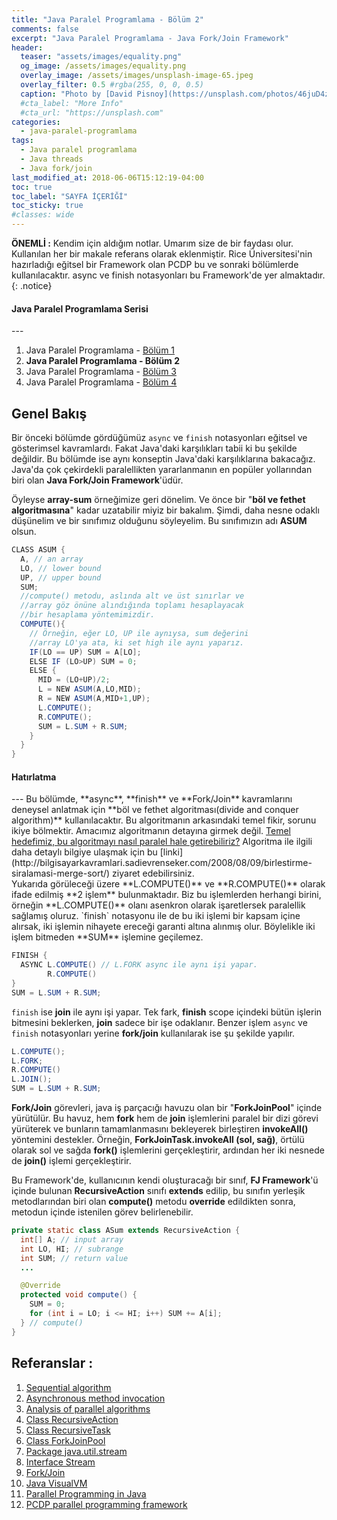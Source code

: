```yaml
---
title: "Java Paralel Programlama - Bölüm 2"
comments: false
excerpt: "Java Paralel Programlama - Java Fork/Join Framework"
header:
  teaser: "assets/images/equality.png"
  og_image: /assets/images/equality.png
  overlay_image: /assets/images/unsplash-image-65.jpeg
  overlay_filter: 0.5 #rgba(255, 0, 0, 0.5)
  caption: "Photo by [David Pisnoy](https://unsplash.com/photos/46juD4zY1XA) on Unsplash"
  #cta_label: "More Info"
  #cta_url: "https://unsplash.com"
categories:
  - java-paralel-programlama
tags:
  - Java paralel programlama
  - Java threads
  - Java fork/join
last_modified_at: 2018-06-06T15:12:19-04:00
toc: true
toc_label: "SAYFA İÇERİĞİ"
toc_sticky: true
#classes: wide
---
```




**ÖNEMLİ :** Kendim için aldığım notlar. Umarım size de bir faydası olur. Kullanılan her bir makale referans olarak eklenmiştir. Rice Üniversitesi'nin hazırladığı eğitsel bir Framework olan PCDP bu ve sonraki bölümlerde kullanılacaktır. async ve finish notasyonları bu Framework'de yer almaktadır.
{: .notice}

<div class="notice--success" markdown="1">
<h4 class="no_toc"><i class="fas fa-lightbulb"></i> Java Paralel Programlama Serisi</h4>
---

1. Java Paralel Programlama - [Bölüm 1](/java-paralel-programlama/Java-paralel-programlama1/)
2. **Java Paralel Programlama - Bölüm 2**
3. Java Paralel Programlama - [Bölüm 3](/java-paralel-programlama/Java-paralel-programlama3/)
4. Java Paralel Programlama - [Bölüm 4](/java-paralel-programlama/Java-paralel-programlama4/)

</div>

## Genel Bakış

Bir önceki bölümde gördüğümüz ``async`` ve ``finish`` notasyonları eğitsel ve gösterimsel kavramlardı. Fakat Java'daki karşılıkları tabii ki bu şekilde değildir. Bu bölümde ise aynı konseptin Java'daki karşılıklarına bakacağız. Java'da çok çekirdekli paralellikten yararlanmanın en popüler yollarından biri olan **Java Fork/Join Framework**'üdür.

Öyleyse **array-sum** örneğimize geri dönelim. Ve önce bir "**böl ve fethet algoritmasına**" kadar uzatabilir miyiz bir bakalım. Şimdi, daha nesne odaklı düşünelim ve bir sınıfımız olduğunu söyleyelim. Bu sınıfımızın adı **ASUM** olsun.

```java
CLASS ASUM {
  A, // an array
  LO, // lower bound
  UP, // upper bound
  SUM;
  //compute() metodu, aslında alt ve üst sınırlar ve
  //array göz önüne alındığında toplamı hesaplayacak
  //bir hesaplama yöntemimizdir.
  COMPUTE(){  
    // Örneğin, eğer LO, UP ile aynıysa, sum değerini
    //array LO'ya ata, ki set high ile aynı yaparız.
    IF(LO == UP) SUM = A[LO];
    ELSE IF (LO>UP) SUM = 0;
    ELSE {
      MID = (LO+UP)/2;
      L = NEW ASUM(A,LO,MID);
      R = NEW ASUM(A,MID+1,UP);
      L.COMPUTE();
      R.COMPUTE();
      SUM = L.SUM + R.SUM;
    }
  }
}
```


<div class="notice--success" markdown="1">
<h4 class="no_toc"><i class="fas fa-lightbulb"></i> Hatırlatma</h4>
---
Bu bölümde, **async**, **finish** ve **Fork/Join** kavramlarını deneysel anlatmak için **böl ve fethet algoritması(divide and conquer algorithm)** kullanılacaktır. Bu algoritmanın arkasındaki temel fikir, sorunu ikiye bölmektir. Amacımız algoritmanın detayına girmek değil. <u>Temel hedefimiz, bu algoritmayı nasıl paralel hale getirebiliriz?</u> Algoritma ile ilgili daha detaylı bilgiye ulaşmak için bu [linki](http://bilgisayarkavramlari.sadievrenseker.com/2008/08/09/birlestirme-siralamasi-merge-sort/) ziyaret edebilirsiniz.
</div>
Yukarıda görüleceği üzere **L.COMPUTE()** ve **R.COMPUTE()** olarak ifade edilmiş **2 işlem** bulunmaktadır. Biz bu işlemlerden herhangi birini, örneğin **L.COMPUTE()** olanı asenkron olarak işaretlersek paralellik sağlamış oluruz. `finish` notasyonu ile de bu iki işlemi bir kapsam içine alırsak, iki işlemin nihayete ereceği garanti altına alınmış olur. Böylelikle iki işlem bitmeden **SUM** işlemine geçilemez.

```java
FINISH {
  ASYNC L.COMPUTE() // L.FORK async ile aynı işi yapar.
        R.COMPUTE()
}
SUM = L.SUM + R.SUM;
```

`finish` ise **join** ile aynı işi yapar. Tek fark, **finish** scope içindeki bütün işlerin bitmesini beklerken, **join** sadece bir işe odaklanır. Benzer işlem `async` ve `finish` notasyonları yerine **fork/join** kullanılarak ise şu şekilde yapılır.

```java
L.COMPUTE();
L.FORK;
R.COMPUTE()
L.JOIN();
SUM = L.SUM + R.SUM;
```

**Fork/Join** görevleri, java iş parçacığı havuzu olan bir "**ForkJoinPool**" içinde yürütülür. Bu havuz, hem **fork** hem de **join** işlemlerini paralel bir dizi görevi yürüterek ve bunların tamamlanmasını bekleyerek birleştiren **invokeAll()** yöntemini destekler. Örneğin, **ForkJoinTask.invokeAll (sol, sağ)**, örtülü olarak sol ve sağda **fork()** işlemlerini gerçekleştirir, ardından her iki nesnede de **join()** işlemi gerçekleştirir.

Bu Framework'de, kullanıcının kendi oluşturacağı bir sınıf, **FJ Framework**'ü içinde bulunan **RecursiveAction** sınıfı **extends** edilip, bu sınıfın yerleşik metodlarından biri olan **compute()** metodu **override** edildikten sonra, metodun içinde istenilen görev belirlenebilir.  

```java
private static class ASum extends RecursiveAction {
  int[] A; // input array
  int LO, HI; // subrange
  int SUM; // return value
  ...

  @Override
  protected void compute() {
    SUM = 0;
    for (int i = LO; i <= HI; i++) SUM += A[i];
  } // compute()
}
```


## Referanslar :

1. [Sequential algorithm](https://en.wikipedia.org/wiki/Sequential_algorithm)
2. [Asynchronous method invocation](https://en.wikipedia.org/wiki/Asynchronous_method_invocation)
3. [Analysis of parallel algorithms](https://en.wikipedia.org/wiki/Analysis_of_parallel_algorithms)
4. [Class RecursiveAction](https://docs.oracle.com/javase/8/docs/api/java/util/concurrent/RecursiveAction.html)
5. [Class RecursiveTask](http://docs.oracle.com/javase/8/docs/api/?java/util/concurrent/RecursiveTask.html)
6. [Class ForkJoinPool](https://docs.oracle.com/javase/8/docs/api/java/util/concurrent/ForkJoinPool.html)
7. [Package java.util.stream](https://docs.oracle.com/javase/8/docs/api/java/util/stream/package-summary.html)
8. [Interface Stream](https://docs.oracle.com/javase/8/docs/api/java/util/stream/Stream.html)
9. [Fork/Join](https://docs.oracle.com/javase/tutorial/essential/concurrency/forkjoin.html)
10. [Java VisualVM](http://docs.oracle.com/javase/7/docs/technotes/guides/visualvm/)
11. [Parallel Programming in Java](https://www.coursera.org/learn/parallel-programming-in-java/home/welcome)
12. [PCDP parallel programming framework](https://habanero-rice.github.io/PCDP/)

